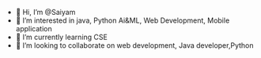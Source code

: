 - 👋 Hi, I’m @Saiyam
- 👀 I’m interested in java, Python Ai&ML, Web Development, Mobile application 
- 🌱 I’m currently learning CSE 
- 💞️ I’m looking to collaborate on web development, Java developer,Python 

<!---
I am havinf a good knowledge in Java, python and I am looking to collaborate with somepne who is wilimg to
 develop web, mobile, applications
--->
